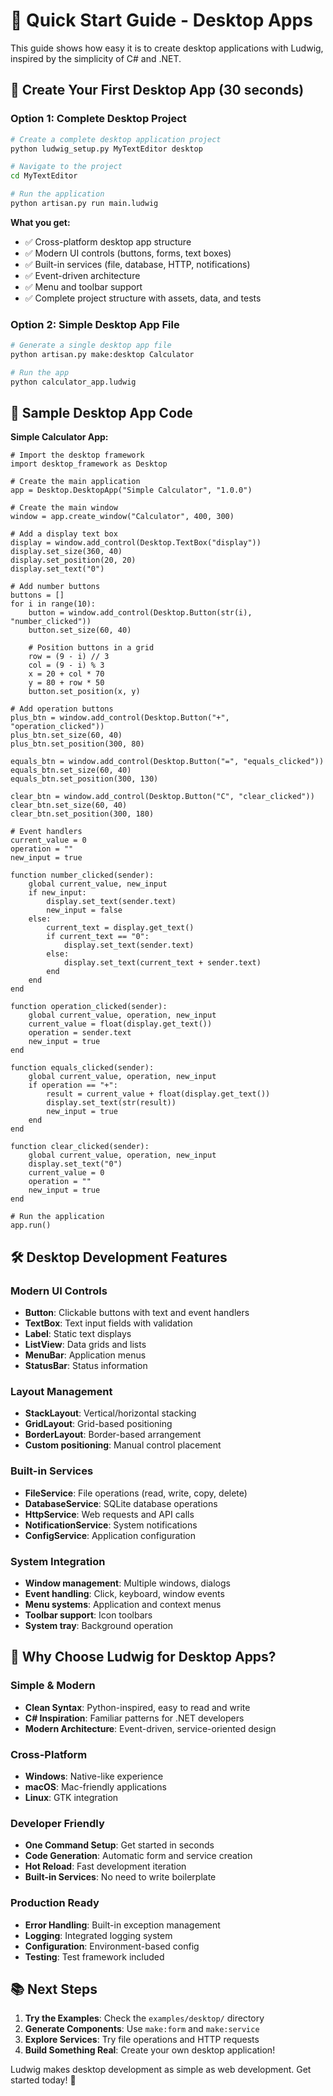 # 🚀 Quick Start Guide - Desktop Apps

This guide shows how easy it is to create desktop applications with Ludwig, inspired by the simplicity of C# and .NET.

## 📱 Create Your First Desktop App (30 seconds)

### Option 1: Complete Desktop Project
```bash
# Create a complete desktop application project
python ludwig_setup.py MyTextEditor desktop

# Navigate to the project
cd MyTextEditor

# Run the application
python artisan.py run main.ludwig
```

**What you get:**
- ✅ Cross-platform desktop app structure
- ✅ Modern UI controls (buttons, forms, text boxes)
- ✅ Built-in services (file, database, HTTP, notifications)
- ✅ Event-driven architecture
- ✅ Menu and toolbar support
- ✅ Complete project structure with assets, data, and tests

### Option 2: Simple Desktop App File
```bash
# Generate a single desktop app file
python artisan.py make:desktop Calculator

# Run the app
python calculator_app.ludwig
```

## 📝 Sample Desktop App Code

**Simple Calculator App:**
```ludwig
# Import the desktop framework
import desktop_framework as Desktop

# Create the main application
app = Desktop.DesktopApp("Simple Calculator", "1.0.0")

# Create the main window
window = app.create_window("Calculator", 400, 300)

# Add a display text box
display = window.add_control(Desktop.TextBox("display"))
display.set_size(360, 40)
display.set_position(20, 20)
display.set_text("0")

# Add number buttons
buttons = []
for i in range(10):
    button = window.add_control(Desktop.Button(str(i), "number_clicked"))
    button.set_size(60, 40)
    
    # Position buttons in a grid
    row = (9 - i) // 3
    col = (9 - i) % 3
    x = 20 + col * 70
    y = 80 + row * 50
    button.set_position(x, y)

# Add operation buttons
plus_btn = window.add_control(Desktop.Button("+", "operation_clicked"))
plus_btn.set_size(60, 40)
plus_btn.set_position(300, 80)

equals_btn = window.add_control(Desktop.Button("=", "equals_clicked"))
equals_btn.set_size(60, 40)
equals_btn.set_position(300, 130)

clear_btn = window.add_control(Desktop.Button("C", "clear_clicked"))
clear_btn.set_size(60, 40)
clear_btn.set_position(300, 180)

# Event handlers
current_value = 0
operation = ""
new_input = true

function number_clicked(sender):
    global current_value, new_input
    if new_input:
        display.set_text(sender.text)
        new_input = false
    else:
        current_text = display.get_text()
        if current_text == "0":
            display.set_text(sender.text)
        else:
            display.set_text(current_text + sender.text)
        end
    end
end

function operation_clicked(sender):
    global current_value, operation, new_input
    current_value = float(display.get_text())
    operation = sender.text
    new_input = true
end

function equals_clicked(sender):
    global current_value, operation, new_input
    if operation == "+":
        result = current_value + float(display.get_text())
        display.set_text(str(result))
        new_input = true
    end
end

function clear_clicked(sender):
    global current_value, operation, new_input
    display.set_text("0")
    current_value = 0
    operation = ""
    new_input = true
end

# Run the application
app.run()
```

## 🛠️ Desktop Development Features

### Modern UI Controls
- **Button**: Clickable buttons with text and event handlers
- **TextBox**: Text input fields with validation
- **Label**: Static text displays
- **ListView**: Data grids and lists
- **MenuBar**: Application menus
- **StatusBar**: Status information

### Layout Management
- **StackLayout**: Vertical/horizontal stacking
- **GridLayout**: Grid-based positioning
- **BorderLayout**: Border-based arrangement
- **Custom positioning**: Manual control placement

### Built-in Services
- **FileService**: File operations (read, write, copy, delete)
- **DatabaseService**: SQLite database operations
- **HttpService**: Web requests and API calls
- **NotificationService**: System notifications
- **ConfigService**: Application configuration

### System Integration
- **Window management**: Multiple windows, dialogs
- **Event handling**: Click, keyboard, window events
- **Menu systems**: Application and context menus
- **Toolbar support**: Icon toolbars
- **System tray**: Background operation

## 🎯 Why Choose Ludwig for Desktop Apps?

### Simple & Modern
- **Clean Syntax**: Python-inspired, easy to read and write
- **C# Inspiration**: Familiar patterns for .NET developers
- **Modern Architecture**: Event-driven, service-oriented design

### Cross-Platform
- **Windows**: Native-like experience
- **macOS**: Mac-friendly applications
- **Linux**: GTK integration

### Developer Friendly
- **One Command Setup**: Get started in seconds
- **Code Generation**: Automatic form and service creation
- **Hot Reload**: Fast development iteration
- **Built-in Services**: No need to write boilerplate

### Production Ready
- **Error Handling**: Built-in exception management
- **Logging**: Integrated logging system
- **Configuration**: Environment-based config
- **Testing**: Test framework included

## 📚 Next Steps

1. **Try the Examples**: Check the `examples/desktop/` directory
2. **Generate Components**: Use `make:form` and `make:service`
3. **Explore Services**: Try file operations and HTTP requests
4. **Build Something Real**: Create your own desktop application!

Ludwig makes desktop development as simple as web development. Get started today! 🚀
